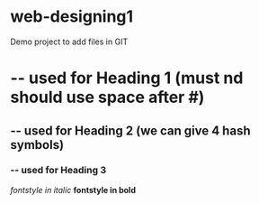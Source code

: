 # web-designing1
Demo project to add files in GIT 
# -- used for Heading 1 (must nd should use space after #)
## -- used for Heading 2 (we can give 4 hash symbols)
### -- used for Heading 3

*fontstyle in italic*
**fontstyle in bold**
